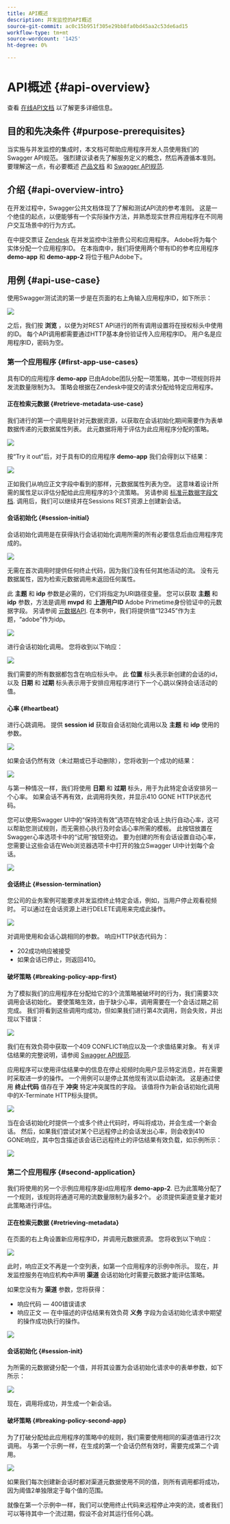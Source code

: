 ```yaml
---
title: API概述
description: 并发监控的API概述
source-git-commit: ac0c15b951f305e29bb8fa0bd45aa2c53de6ad15
workflow-type: tm+mt
source-wordcount: '1425'
ht-degree: 0%

---
```



# API概述 {#api-overview}

查看 [在线API文档](http://docs.adobeptime.io/cm-api-v2/) 以了解更多详细信息。

## 目的和先决条件 {#purpose-prerequisites}

当实施与并发监控的集成时，本文档可帮助应用程序开发人员使用我们的Swagger API规范。 强烈建议读者先了解服务定义的概念，然后再遵循本准则。 要理解这一点，有必要概述 [产品文档](/help/concurrency-monitoring/cm-home.md) 和 [Swagger API规范](http://docs.adobeptime.io/cm-api-v2/).


## 介绍 {#api-overview-intro}

在开发过程中，Swagger公共文档体现了了解和测试API流的参考准则。 这是一个绝佳的起点，以便能够有一个实际操作方法，并熟悉现实世界应用程序在不同用户交互场景中的行为方式。

在中提交票证 [Zendesk](mailto:tve-support@adobe.com) 在并发监控中注册贵公司和应用程序。 Adobe将为每个实体分配一个应用程序ID。 在本指南中，我们将使用两个带有ID的参考应用程序 **demo-app** 和 **demo-app-2** 将位于租户Adobe下。


## 用例 {#api-use-case}

使用Swagger测试流的第一步是在页面的右上角输入应用程序ID，如下所示：

![](assets/setting-app-id.png)

之后，我们按 **浏览** ，以便为对REST API进行的所有调用设置将在授权标头中使用的ID。  每个API调用都需要通过HTTP基本身份验证传入应用程序ID。 用户名是应用程序ID，密码为空。


### 第一个应用程序 {#first-app-use-cases}

具有ID的应用程序 **demo-app** 已由Adobe团队分配一项策略，其中一项规则将并发流数量限制为3。 策略会根据在Zendesk中提交的请求分配给特定应用程序。


#### 正在检索元数据 {#retrieve-metadata-use-case}

我们进行的第一个调用是针对元数据资源，以获取在会话初始化期间需要作为表单数据传递的元数据属性列表。 此元数据将用于评估为此应用程序分配的策略。

![](assets/retrieving-metadata.png)

按“Try it out”后，对于具有ID的应用程序 **demo-app** 我们会得到以下结果：

![](assets/empty-metadata-call.png)

正如我们从响应正文字段中看到的那样，元数据属性列表为空。 这意味着设计所需的属性足以评估分配给此应用程序的3个流策略。 另请参阅 [标准元数据字段文档](/help/concurrency-monitoring/standard-metadata-attributes.md). 调用后，我们可以继续并在Sessions REST资源上创建新会话。


#### 会话初始化 {#session-initial}

会话初始化调用是在获得执行会话初始化调用所需的所有必要信息后由应用程序完成的。

![](assets/session-init.png)

无需在首次调用时提供任何终止代码，因为我们没有任何其他活动的流。 没有元数据属性，因为检索元数据调用未返回任何属性。

此 **主题** 和 **idp** 参数是必需的，它们将指定为URI路径变量。 您可以获取 **主题** 和 **idp** 参数，方法是调用 **mvpd** 和 **上游用户ID** Adobe Primetime身份验证中的元数据字段。 另请参阅 [元数据API](https://experienceleague.adobe.com/docs/primetime/authentication/auth-features/user-metadat/user-metadata-feature.html?lang=en#). 在本例中，我们将提供值“12345”作为主题，“adobe”作为idp。


![](assets/session-init-params-frstapp.png)

进行会话初始化调用。 您将收到以下响应：


![](assets/session-init-result-first-app.png)


我们需要的所有数据都包含在响应标头中。 此 **位置** 标头表示新创建的会话的id，以及 **日期** 和 **过期** 标头表示用于安排应用程序进行下一个心跳以保持会话活动的值。

#### 心率 {#heartbeat}

进行心跳调用。 提供 **session id** 获取自会话初始化调用以及 **主题** 和 **idp** 使用的参数。

![](assets/heartbeat.png)


如果会话仍然有效（未过期或已手动删除），您将收到一个成功的结果：

![](assets/heartbeat-succesfull-result.png)

与第一种情况一样，我们将使用 **日期** 和 **过期** 标头，用于为此特定会话安排另一个心率。 如果会话不再有效，此调用将失败，并显示410 GONE HTTP状态代码。

您可以使用Swagger UI中的“保持流有效”选项在特定会话上执行自动心率，这可以帮助您测试规则，而无需担心执行及时会话心率所需的模板。 此按钮放置在Swagger心率选项卡中的“试用”按钮旁边。 要为创建的所有会话设置自动心率，您需要让这些会话在Web浏览器选项卡中打开的独立Swagger UI中计划每个会话。

![](assets/keep-stream-alive.png)

#### 会话终止 {#session-termination}

您公司的业务案例可能要求并发监控终止特定会话，例如，当用户停止观看视频时。 可以通过在会话资源上进行DELETE调用来完成此操作。

![](assets/delete-session.png)

对调用使用和会话心跳相同的参数。 响应HTTP状态代码为：

* 202成功响应被接受
* 如果会话已停止，则返回410。

#### 破坏策略 {#breaking-policy-app-first}


为了模拟我们的应用程序在分配给它的3个流策略被破坏时的行为，我们需要3次调用会话初始化。 要使策略生效，由于缺少心率，调用需要在一个会话过期之前完成。 我们将看到这些调用均成功，但如果我们进行第4次调用，则会失败，并出现以下错误：

![](assets/breaking-policy-frstapp.png)


我们在有效负荷中获取一个409 CONFLICT响应以及一个求值结果对象。 有关评估结果的完整说明，请参阅 [Swagger API规范](http://docs.adobeptime.io/cm-api-v2/#evaluation-result).

应用程序可以使用评估结果中的信息在停止视频时向用户显示特定消息，并在需要时采取进一步的操作。 一个用例可以是停止其他现有流以启动新流。 这是通过使用 **终止代码** 值存在于 **冲突** 特定冲突属性的字段。 该值将作为新会话初始化调用中的X-Terminate HTTP标头提供。

![](assets/session-init-termination-code.png)

当在会话初始化时提供一个或多个终止代码时，呼叫将成功，并会生成一个新会话。 然后，如果我们尝试对某个已远程停止的会话发出心率，则会收到410 GONE响应，其中包含描述该会话已远程终止的评估结果有效负载，如示例所示：

![](assets/remote-termination.png)

### 第二个应用程序 {#second-application}

我们将使用的另一个示例应用程序是id应用程序 **demo-app-2**. 已为此策略分配了一个规则，该规则将通道可用的流数量限制为最多2个。   必须提供渠道变量才能对此策略进行评估。

#### 正在检索元数据 {#retrieving-metadata}

在页面的右上角设置新应用程序ID，并调用元数据资源。 您将收到以下响应：

![](assets/non-empty-metadata-secndapp.png)

此时，响应正文不再是一个空列表，如第一个应用程序的示例中所示。 现在，并发监控服务在响应机构中声明 **渠道** 会话初始化时需要元数据才能评估策略。

如果您没有为 **渠道** 参数，您将获得：

* 响应代码 — 400错误请求
* 响应正文 — 在中描述的评估结果有效负荷 **义务** 字段为会话初始化请求中期望的操作成功执行的操作。

![](assets/metadata-request-secndapp.png)


#### 会话初始化 {#session-init}

为所需的元数据键分配一个值，并将其设置为会话初始化请求中的表单参数，如下所示：

![](assets/session-init-params-secndapp.png)

现在，调用将成功，并生成一个新会话。


#### 破坏策略 {#breaking-policy-second-app}

为了打破分配给此应用程序的策略中的规则，我们需要使用相同的渠道值进行2次调用。 与第一个示例一样，在生成的第一个会话仍然有效时，需要完成第二个调用。

![](assets/breaking-policy-secnd-app.png)

如果我们每次创建新会话时都对渠道元数据使用不同的值，则所有调用都将成功，因为阈值2单独限定于每个值的范围。

就像在第一个示例中一样，我们可以使用终止代码来远程停止冲突的流，或者我们可以等待其中一个流过期，假设不会对其运行任何心跳。

